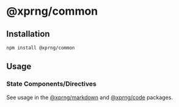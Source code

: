 # @xprng/common

## Installation

```shell
npm install @xprng/common
```

## Usage

### State Components/Directives

See usage in the [@xprng/markdown](../markdown/README.md) and
[@xprng/code](../code/README.md) packages.
